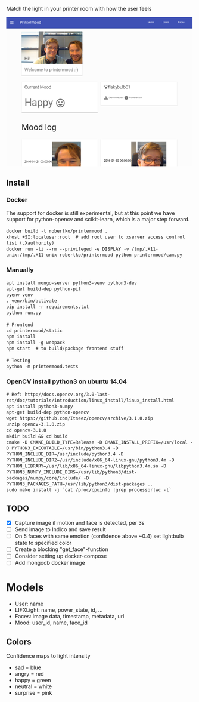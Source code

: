 Match the light in your printer room with how the user feels

![Image of printermood dashboard](screenshot.png)
 
## Install

### Docker
The support for docker is still experimental, but at this point we have support for python-opencv and scikit-learn, which is a major step forward.

    docker build -t robertko/printermood .
    xhost +SI:localuser:root  # add root user to xserver access control list (.Xauthority)
    docker run -ti --rm --privileged -e DISPLAY -v /tmp/.X11-unix:/tmp/.X11-unix robertko/printermood python printermood/cam.py

### Manually
    apt install mongo-server python3-venv python3-dev
    apt-get build-dep python-pil
    pyenv venv
    . venv/bin/activate
    pip install -r requirements.txt
    python run.py
    
    # Frontend
    cd printermood/static
    npm install
    npm install -g webpack
    npm start  # to build/package frontend stuff

    # Testing
    python -m printermood.tests

### OpenCV install python3 on ubuntu 14.04
    # Ref: http://docs.opencv.org/3.0-last-rst/doc/tutorials/introduction/linux_install/linux_install.html
    apt install python3-numpy
    apt-get build-dep python-opencv
    wget https://github.com/Itseez/opencv/archive/3.1.0.zip
    unzip opencv-3.1.0.zip
    cd opencv-3.1.0
    mkdir build && cd build
    cmake -D CMAKE_BUILD_TYPE=Release -D CMAKE_INSTALL_PREFIX=/usr/local -D PYTHON3_EXECUTABLE=/usr/bin/python3.4 -D PYTHON_INCLUDE_DIR=/usr/include/python3.4 -D PYTHON_INCLUDE_DIR2=/usr/include/x86_64-linux-gnu/python3.4m -D PYTHON_LIBRARY=/usr/lib/x86_64-linux-gnu/libpython3.4m.so -D PYTHON3_NUMPY_INCLUDE_DIRS=/usr/lib/python3/dist-packages/numpy/core/include/ -D PYTHON3_PACKAGES_PATH=/usr/lib/python3/dist-packages ..
    sudo make install -j `cat /proc/cpuinfo |grep processor|wc -l`

## TODO

- [x] Capture image if motion and face is detected, per 3s
- [ ] Send image to Indico and save result
- [ ] On 5 faces with same emotion (confidence above ~0.4) set lightbulb state to specified color
- [ ] Create a blocking "get_face"-function
- [ ] Consider setting up docker-compose
- [ ] Add mongodb docker image

# Models

- User: name
- LIFXLight: name, power_state, id, ...
- Faces: image data, timestamp, metadata, url
- Mood: user_id, name, face_id


## Colors
Confidence maps to light intensity

- sad = blue
- angry = red
- happy = green
- neutral = white
- surprise = pink
